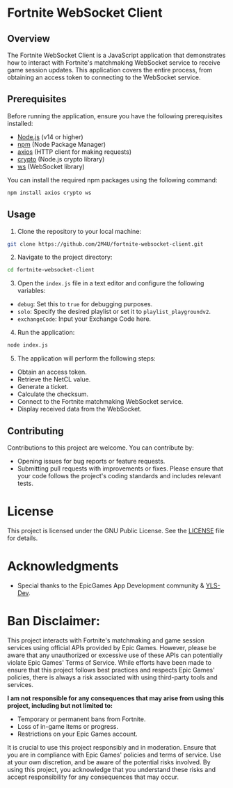 # Fortnite WebSocket Client

## Overview

The Fortnite WebSocket Client is a JavaScript application that demonstrates how to interact with Fortnite's matchmaking WebSocket service to receive game session updates. This application covers the entire process, from obtaining an access token to connecting to the WebSocket service.

## Prerequisites

Before running the application, ensure you have the following prerequisites installed:

- [Node.js](https://nodejs.org/) (v14 or higher)
- [npm](https://www.npmjs.com/) (Node Package Manager)
- [axios](https://www.npmjs.com/package/axios) (HTTP client for making requests)
- [crypto](https://nodejs.org/api/crypto.html) (Node.js crypto library)
- [ws](https://www.npmjs.com/package/ws) (WebSocket library)

You can install the required npm packages using the following command:

```bash
npm install axios crypto ws
```
## Usage
1. Clone the repository to your local machine:
```bash
git clone https://github.com/2M4U/fortnite-websocket-client.git
```
2. Navigate to the project directory:
```bash
cd fortnite-websocket-client
```
3. Open the `index.js` file in a text editor and configure the following variables:

- `debug`: Set this to `true` for debugging purposes.
- `solo`: Specify the desired playlist or set it to `playlist_playgroundv2`.
- `exchangeCode`: Input your Exchange Code here.

4. Run the application:
```bash
node index.js
```
5. The application will perform the following steps:
- Obtain an access token.
- Retrieve the NetCL value.
- Generate a ticket.
- Calculate the checksum.
- Connect to the Fortnite matchmaking WebSocket service.
- Display received data from the WebSocket.

## Contributing
Contributions to this project are welcome. You can contribute by:

- Opening issues for bug reports or feature requests.
- Submitting pull requests with improvements or fixes.
Please ensure that your code follows the project's coding standards and includes relevant tests.

# License
This project is licensed under the GNU Public License. See the [LICENSE](./LICENSE) file for details.

# Acknowledgments
- Special thanks to the EpicGames App Development community & [YLS-Dev](https://github.com/YLSDev/Fortnite-Matchmaker/blob/main/matchmake.py).

# **Ban Disclaimer:**

This project interacts with Fortnite's matchmaking and game session services using official APIs provided by Epic Games. However, please be aware that any unauthorized or excessive use of these APIs can potentially violate Epic Games' Terms of Service. While efforts have been made to ensure that this project follows best practices and respects Epic Games' policies, there is always a risk associated with using third-party tools and services.

**I am not responsible for any consequences that may arise from using this project, including but not limited to:**
- Temporary or permanent bans from Fortnite.
- Loss of in-game items or progress.
- Restrictions on your Epic Games account.

It is crucial to use this project responsibly and in moderation. Ensure that you are in compliance with Epic Games' policies and terms of service. Use at your own discretion, and be aware of the potential risks involved. By using this project, you acknowledge that you understand these risks and accept responsibility for any consequences that may occur.
